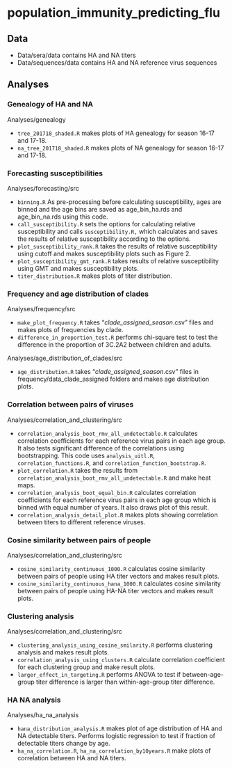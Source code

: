 # population_immunity_predicting_flu

## Data
- Data/sera/data contains HA and NA titers
- Data/sequences/data contains HA and NA reference virus sequences

## Analyses

### Genealogy of HA and NA
Analyses/genealogy
- `tree_201718_shaded.R` makes plots of HA genealogy for season 16-17 and 17-18.
- `na_tree_201718_shaded.R` makes plots of NA genealogy for season 16-17 and 17-18.

### Forecasting susceptibilities
Analyses/forecasting/src
- `binning.R` As pre-processing before calculating susceptibility, ages are binned and the age bins are saved as age_bin_ha.rds and age_bin_na.rds using this code. 
- `call_susceptibility.R` sets the options for calculating relative susceptibility and calls `susceptibility.R,` which calculates and saves the results of relative susceptibility according to the options. 
- `plot_susceptibility_rank.R` takes the results of relative susceptibility using cutoff and makes susceptibility plots such as Figure 2. 
- `plot_susceptibility_gmt_rank.R` takes results of relative susceptibility using GMT and makes susceptibility plots. 
- `titer_distribution.R` makes plots of titer distribution.

### Frequency and age distribution of clades
Analyses/frequency/src
- `make_plot_frequency.R` takes “*_clade_assigned_season_*.csv” files and makes plots of frequencies by clade.
- `difference_in_proportion_test.R` performs chi-square test to test the difference in the proportion of 3C.2A2 between children and adults.

Analyses/age_distribution_of_clades/src
- `age_distribution.R` takes “*_clade_assigned_season_*.csv” files in frequency/data_clade_assigned folders and makes age distribution plots.

### Correlation between pairs of viruses
Analyses/correlation_and_clustering/src
- `correlation_analysis_boot_rmv_all_undetectable.R` calculates correlation coefficients for each reference virus pairs in each age group. It also tests significant difference of the correlations using bootstrapping. This code uses `analysis_uitl.R`, `correlation_functions.R`, and `correlation_function_bootstrap.R`.
- `plot_correlation.R` takes the results from `correlation_analysis_boot_rmv_all_undetectable.R` and make heat maps.
- `correlation_analysis_boot_equal_bin.R` calculates correlation coefficients for each reference virus pairs in each age group which is binned with equal number of years. It also draws plot of this result.
- `correlation_analysis_detail_plot.R` makes plots showing correlation between titers to different reference viruses.

### Cosine similarity between pairs of people
Analyses/correlation_and_clustering/src
- `cosine_similarity_continuous_1000.R` calculates cosine similarity between pairs of people using HA titer vectors and makes result plots.
- `cosine_similarity_continuous_hana_1000.R` calculates cosine similarity between pairs of people using HA-NA titer vectors and makes result plots.

### Clustering analysis
Analyses/correlation_and_clustering/src
- `clustering_analysis_using_cosine_smilarity.R` performs clustering analysis and makes result plots.
- `correlation_analysis_using_clusters.R` calculate correlation coefficient for each clustering group and make result plots.
- `larger_effect_in_targeting.R` performs ANOVA to test if between-age-group titer difference is larger than within-age-group titer difference.

### HA NA analysis
Analyses/ha_na_analysis
- `hana_distribution_analysis.R` makes plot of age distribution of HA and NA detectable titers. Performs logistic regression to test if fraction of detectable titers change by age. 
- `ha_na_correlation.R`, `ha_na_correlation_by10years.R` make plots of correlation between HA and NA titers.






